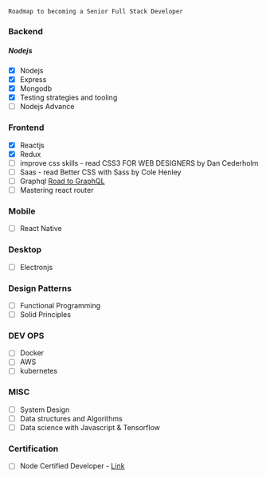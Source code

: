 ```
Roadmap to becoming a Senior Full Stack Developer
```
### Backend

##### Nodejs
 - [x] Nodejs
 - [x] Express
 - [X] Mongodb
 - [X] Testing strategies and tooling
 - [ ] Nodejs Advance
 
### Frontend
 - [x] Reactjs
 - [x] Redux
 - [ ] improve css skills - read CSS3 FOR WEB DESIGNERS by Dan Cederholm
 - [ ] Saas - read Better CSS with Sass by Cole Henley
 - [ ] Graphql [Road to GraphQL](https://roadtoreact.com/course-details?courseId=THE_ROAD_TO_GRAPHQL)
 - [ ] Mastering react router
 
### Mobile
 - [ ] React Native

### Desktop
 - [ ] Electronjs

### Design Patterns
 - [ ] Functional Programming
 - [ ] Solid Principles

### DEV OPS
- [ ] Docker
- [ ] AWS
- [ ] kubernetes

### MISC
- [ ] System Design
- [ ] Data structures and Algorithms
- [ ] Data science with Javascript & Tensorflow

### Certification
- [ ] Node Certified Developer - [Link](https://foundation.nodejs.org/resources/certification)
